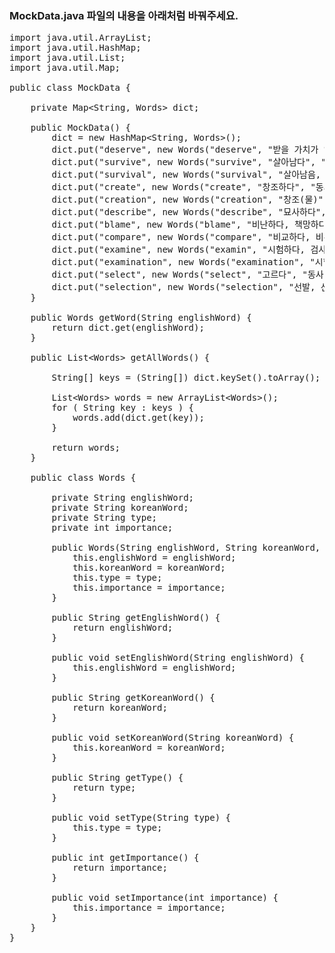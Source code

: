 ### MockData.java 파일의 내용을 아래처럼 바꿔주세요.
<pre>
import java.util.ArrayList;
import java.util.HashMap;
import java.util.List;
import java.util.Map;

public class MockData {

    private Map&lt;String, Words&gt; dict;

    public MockData() {
        dict = new HashMap&lt;String, Words&gt;();
        dict.put("deserve", new Words("deserve", "받을 가치가 있다", "동사", 3));
        dict.put("survive", new Words("survive", "살아남다", "동사", 4));
        dict.put("survival", new Words("survival", "살아남음, 생존", "명사", 4));
        dict.put("create", new Words("create", "창조하다", "동사", 5));
        dict.put("creation", new Words("creation", "창조(물)", "명사", 5));
        dict.put("describe", new Words("describe", "묘사하다", "동사", 2));
        dict.put("blame", new Words("blame", "비난하다, 책망하다", "동사", 2));
        dict.put("compare", new Words("compare", "비교하다, 비유하다, 비교되다", "동사", 4));
        dict.put("examine", new Words("examin", "시험하다, 검사하다, 진찰하다", "동사", 4));
        dict.put("examination", new Words("examination", "시험, 조사, 검사", "명사", 3));
        dict.put("select", new Words("select", "고르다", "동사", 5));
        dict.put("selection", new Words("selection", "선발, 선택", "명사", 5));
    }

    public Words getWord(String englishWord) {
        return dict.get(englishWord);
    }

    public List&lt;Words&gt; getAllWords() {

        String[] keys = (String[]) dict.keySet().toArray();

        List&lt;Words&gt; words = new ArrayList&lt;Words&gt;();
        for ( String key : keys ) {
            words.add(dict.get(key));
        }

        return words;
    }

    public class Words {

        private String englishWord;
        private String koreanWord;
        private String type;
        private int importance;

        public Words(String englishWord, String koreanWord, String type, int importance) {
            this.englishWord = englishWord;
            this.koreanWord = koreanWord;
            this.type = type;
            this.importance = importance;
        }

        public String getEnglishWord() {
            return englishWord;
        }

        public void setEnglishWord(String englishWord) {
            this.englishWord = englishWord;
        }

        public String getKoreanWord() {
            return koreanWord;
        }

        public void setKoreanWord(String koreanWord) {
            this.koreanWord = koreanWord;
        }

        public String getType() {
            return type;
        }

        public void setType(String type) {
            this.type = type;
        }

        public int getImportance() {
            return importance;
        }

        public void setImportance(int importance) {
            this.importance = importance;
        }
    }
}
</pre>
